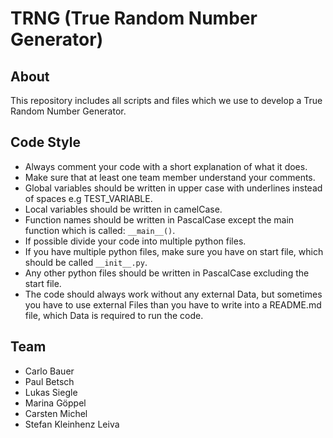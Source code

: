 # TRNG (True Random Number Generator)

## About
This repository includes all scripts and files which we use to develop a True Random Number Generator. 

## Code Style
- Always comment your code with a short explanation of what it does.
- Make sure that at least one team member understand your comments.
- Global variables should be written in upper case with underlines instead of spaces e.g TEST_VARIABLE.
- Local variables should be written in camelCase.
- Function names should be written in PascalCase except the main function which is called: `__main__()`.
- If possible divide your code into multiple python files.
- If you have multiple python files, make sure you have on start file, which should be called `__init__.py`.
- Any other python files should be written in PascalCase excluding the start file.
- The code should always work without any external Data, but sometimes you have to use external Files than you have to write into a README.md file, which Data is required to run the code.

## Team
- Carlo Bauer
- Paul Betsch
- Lukas Siegle
- Marina Göppel 
- Carsten Michel
- Stefan Kleinhenz Leiva
